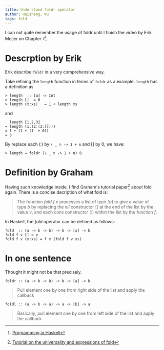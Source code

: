```yaml
---
title: Understand foldr operator
author: Haisheng, Wu
tags: fold
---
```


I can not quite remember the usage of foldr until I finish the video by Erik Meijer on <Programming in Haskell> Chapter 7[^meijer-pih].

# Descrption by Erik

Erik describe `foldr` in a very comprehensive way. 

Take refining the `length` function in terms of `foldr` as a example.
`length` has a definition as

~~~~~
> length  :: [a] -> Int
> length []  = 0
> length (x:xs)   = 1 + length xs
~~~~~

and

~~~~~
  length [1,2,3]
= length (1:(2:(3:[])))
= 1 + (1 + (1  + 0))
= 3
~~~~~

By replace each (:) by `\ _ n -> 1 + n` and [] by 0, we have:

~~~~~
> length = foldr (\ _ n -> 1 + n) 0
~~~~~

# Definition by Graham

Having such knowledge inside, I find Graham's tutorial paper[^ghutton] about fold again.
There is a concise decription of what fold is:

> The function _fold f v_ processes a list of type _[a]_ to give a value of type _b_ 
> by replacing the _nil_ constructor [] at the end of the list by the value _v_, 
> and each cons constructor (:) within the list by the function _f_.

In Haskell, the _fold_ operator can be defined as follows:

~~~~~
fold  :: (a -> b -> b) -> b -> [a] -> b
fold f v [] = v
fold f v (x:xs) = f x (fold f v xs)
~~~~~

# In one sentence

Thought it might not be that precisely.

~~~~~
foldr :: (a -> b -> b) -> b -> [a] -> b
~~~~~

> Pull element one by one from right side of the list and apply the callback

~~~~~
foldl :: (a -> b -> a) -> a -> [b] -> a 
~~~~~

> Basically, pull element one by one from left side of the list and apply the callback

[^meijer-pih]: [Programming in Haskell](http://www.cs.nott.ac.uk/~gmh/book.html)
[^ghutton]: [Tutorial on the universality and expressions of fold](www.cs.nott.ac.uk/~gmh/fold.pdf)
